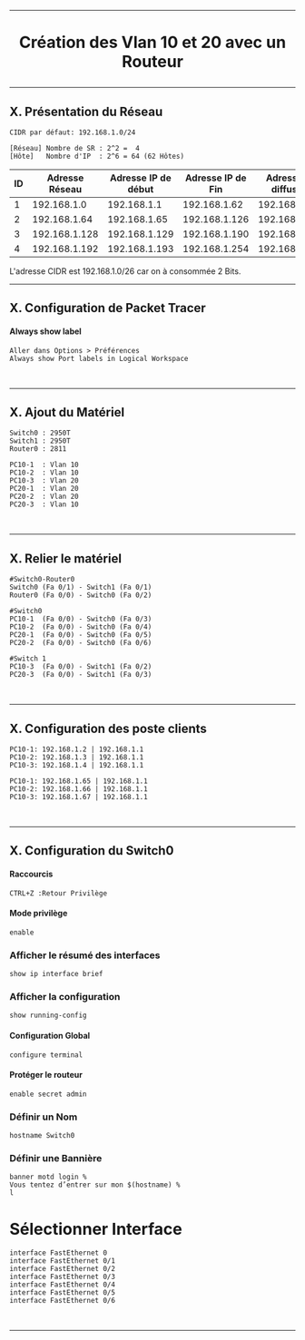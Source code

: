 ---------------------------------------------------------------------------------------------------------------------------------------------------
# <p align='center'> Création des Vlan 10 et 20 avec un Routeur </p>


---------------------------------------------------------------------------------------------------------------------------------------------------
## X. Présentation du Réseau
```
CIDR par défaut: 192.168.1.0/24
```

```
[Réseau] Nombre de SR : 2^2 =  4
[Hôte]   Nombre d'IP  : 2^6 = 64 (62 Hôtes)
```

|  ID | Adresse Réseau | Adresse IP de début | Adresse IP de Fin | Adresse de diffusion |
| --- | -------------- | ------------------- | ----------------- | -------------------- |  
|  1  | 192.168.1.0    | 192.168.1.1         | 192.168.1.62      | 192.168.1.63         |
|  2  | 192.168.1.64   | 192.168.1.65        | 192.168.1.126     | 192.168.1.127        |
|  3  | 192.168.1.128  | 192.168.1.129       | 192.168.1.190     | 192.168.1.191        |
|  4  | 192.168.1.192  | 192.168.1.193       | 192.168.1.254     | 192.168.1.255        |

L'adresse CIDR est 192.168.1.0/26 car on à consommée 2 Bits.


---------------------------------------------------------------------------------------------------------------------------------------------------
## X. Configuration de Packet Tracer
#### Always show label
```
Aller dans Options > Préférences
Always show Port labels in Logical Workspace
```

<br />

---------------------------------------------------------------------------------------------------------------------------------------------------
## X. Ajout du Matériel
```
Switch0 : 2950T
Switch1 : 2950T
Router0 : 2811

PC10-1  : Vlan 10
PC10-2  : Vlan 10
PC10-3  : Vlan 20
PC20-1  : Vlan 20
PC20-2  : Vlan 20
PC20-3  : Vlan 10
```
<br />

---------------------------------------------------------------------------------------------------------------------------------------------------
## X. Relier le matériel
```
#Switch0-Router0 
Switch0 (Fa 0/1) - Switch1 (Fa 0/1)
Router0 (Fa 0/0) - Switch0 (Fa 0/2)

#Switch0
PC10-1  (Fa 0/0) - Switch0 (Fa 0/3)
PC10-2  (Fa 0/0) - Switch0 (Fa 0/4)
PC20-1  (Fa 0/0) - Switch0 (Fa 0/5)
PC20-2  (Fa 0/0) - Switch0 (Fa 0/6)

#Switch 1
PC10-3  (Fa 0/0) - Switch1 (Fa 0/2)
PC20-3  (Fa 0/0) - Switch1 (Fa 0/3)
```
<br />

---------------------------------------------------------------------------------------------------------------------------------------------------
## X. Configuration des poste clients
```
PC10-1: 192.168.1.2 | 192.168.1.1
PC10-2: 192.168.1.3 | 192.168.1.1
PC10-3: 192.168.1.4 | 192.168.1.1

PC10-1: 192.168.1.65 | 192.168.1.1
PC10-2: 192.168.1.66 | 192.168.1.1
PC10-3: 192.168.1.67 | 192.168.1.1
```
<br />

---------------------------------------------------------------------------------------------------------------------------------------------------
## X. Configuration du Switch0


#### Raccourcis
```
CTRL+Z :Retour Privilège

```

#### Mode privilège
```
enable
```

### Afficher le résumé des interfaces
```
show ip interface brief
```

### Afficher la configuration
```
show running-config
```

#### Configuration Global
```
configure terminal
```

#### Protéger le routeur
```
enable secret admin
```

### Définir un Nom
```
hostname Switch0
```

### Définir une Bannière
```
banner motd login %
Vous tentez d’entrer sur mon $(hostname) %
l
```

# Sélectionner Interface
```
interface FastEthernet 0
interface FastEthernet 0/1
interface FastEthernet 0/2
interface FastEthernet 0/3
interface FastEthernet 0/4
interface FastEthernet 0/5
interface FastEthernet 0/6
```


<br />

---------------------------------------------------------------------------------------------------------------------------------------------------



